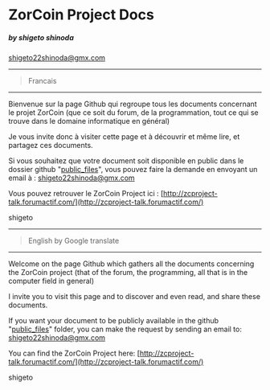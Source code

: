 ﻿# ZorCoin Project Docs
##### by shigeto shinoda
shigeto22shinoda@gmx.com

------------

> Francais

------------
Bienvenue sur la page Github qui regroupe tous les documents concernant le projet ZorCoin (que ce soit du forum, de la programmation, tout ce qui se trouve dans le domaine informatique en général)

Je vous invite donc à visiter cette page et à découvrir et même lire, et partagez ces documents.

Si vous souhaitez que votre document soit disponible en public dans le dossier github "[public_files](https://github.com/shigetoshinoda/zcproject-docs/tree/master/public_files)", vous pouvez faire la demande en envoyant un email à : shigeto22shinoda@gmx.com

Vous pouvez retrouver le ZorCoin Project ici : [http://zcproject-talk.forumactif.com/](http://zcproject-talk.forumactif.com/)

shigeto

------------


> English
by Google translate

------------
Welcome on the page Github which gathers all the documents concerning the ZorCoin project (that of the forum, the programming, all that is in the computer field in general)

I invite you to visit this page and to discover and even read, and share these documents.

If you want your document to be publicly available in the github "[public_files](https://github.com/shigetoshinoda/zcproject-docs/tree/master/public_files)" folder, you can make the request by sending an email to: shigeto22shinoda@gmx.com

You can find the ZorCoin Project here: [http://zcproject-talk.forumactif.com/](http://zcproject-talk.forumactif.com/)

shigeto
